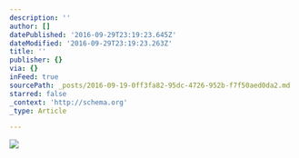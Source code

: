 ```yaml
---
description: ''
author: []
datePublished: '2016-09-29T23:19:23.645Z'
dateModified: '2016-09-29T23:19:23.263Z'
title: ''
publisher: {}
via: {}
inFeed: true
sourcePath: _posts/2016-09-19-0ff3fa82-95dc-4726-952b-f7f50aed0da2.md
starred: false
_context: 'http://schema.org'
_type: Article

---
```

![](https://the-grid-user-content.s3-us-west-2.amazonaws.com/36bd125f-3c2a-4b0f-88d3-887ba74d4633.jpg)